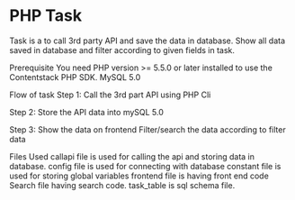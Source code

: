 # PHP Task

Task is a to call 3rd party API and save the data in database.
Show all data saved in database and filter according to given fields in task.

Prerequisite
You need PHP version >= 5.5.0 or later installed to use the Contentstack PHP SDK.
MySQL 5.0


Flow of task
Step 1:
  Call the 3rd part API using PHP Cli
 
Step 2:
 Store the API data into mySQL 5.0
 
 Step 3:
  Show the data on frontend
  Filter/search the data according to filter data


Files Used
  callapi file is used for calling the api and storing data in database.
  config file is used for connecting with database
  constant file is used for storing global variables
  frontend file is having front end code
  Search file having search code.
  task_table is sql schema file.
  
